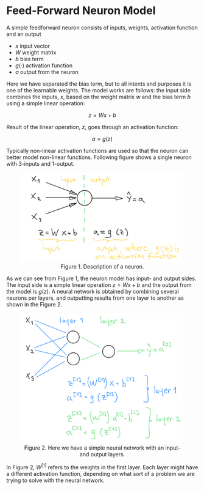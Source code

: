 # Feed-Forward Neuron Model

A simple feedforward neuron consists of inputs, weights, activation function and an output

* $x$ input vector
* $W$ weight matrix
* $b$ bias term
* $g(\cdot)$ activation function
* $a$ output from the neuron

Here we have separated the bias term, but to all intents and purposes it is one of the learnable weights. The model works are follows: the input side combines the inputs, $x$,
based on the weight matrix $w$ and the bias term $b$ using a simple linear operation:

$$z=Wx + b$$

Result of the linear operation, $z$, goes through an activation function:

$$a = g(z)$$

Typically non-linear activation functions are used so that the neuron can better model non-linear functions. Following figure shows a single neuron with 3-inputs and 1-output.

<figure align="center">
    <img src="./images/neuron_model.png" width="500">
    <figcaption>Figure 1. Description of a neuron.</figcaption>
</figure>


As we can see from Figure 1, the neuron model has input- and output sides. The input side is a simple linear operation $z=Wx + b$ and the output from the model is
$g(z)$. A neural network is obtained by combining several neurons per layers, and outputting results from one layer to another as shown in the Figure 2.

<figure align="center">
    <img src="./images/simple_network.png" width="500">
    <figcaption>Figure 2. Here we have a simple neural network with an input- and output layers.</figcaption>
</figure>


In Figure 2, $W^{[1]}$ refers to the weights in the first layer. Each layer might have a different activation function, depending on what sort of a problem we are trying
to solve with the neural network.
